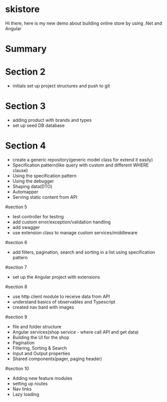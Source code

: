 # skistore

Hi there, here is my new demo about building online store by using .Net and Angular

# Summary

# Section 2
 - initials set up project structures and push to git

# Section 3
- adding product with brands and types
- set up seed DB database

# Section 4
- create a generic repository(generic model class for extend it easily)
- Specification pattern(like query with custom and different WHERE clause)
- Using the specification pattern
- Using the debugger
- Shaping data(DTO)
- Automapper
- Serving static content from API

#section 5
- test controller for testing
- add custom error/exception/validation handling
- add swagger
- use extension class to manage custom services/middleware

#section 6
- add filters, pagination, search and sorting in a list using specification pattern

#section 7
- set up the Angular project with extensions

#section 8
- use http client module to receive data from API
- understand basics of observables and Typescript
- created nav bard with images

#section 9
- file and folder structure
- Angular services(shop service - where call API and get data)
- Building the UI for the shop
- Pagination
- Filtering, Sorting & Search
- Input and Output properties
- Shared components(pager, paging header)

#section 10
- Adding new feature modules
- setting up routes
- Nav links
- Lazy loading